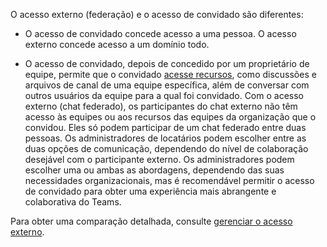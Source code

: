 O acesso externo (federação) e o acesso de convidado são diferentes:

- O acesso de convidado concede acesso a uma pessoa. O acesso externo concede acesso a um domínio todo.

- O acesso de convidado, depois de concedido por um proprietário de equipe, permite que o convidado [acesse recursos](../guest-experience.md), como discussões e arquivos de canal de uma equipe específica, além de conversar com outros usuários da equipe para a qual foi convidado. Com o acesso externo (chat federado), os participantes do chat externo não têm acesso às equipes ou aos recursos das equipes da organização que o convidou. Eles só podem participar de um chat federado entre duas pessoas. Os administradores de locatários podem escolher entre as duas opções de comunicação, dependendo do nível de colaboração desejável com o participante externo. Os administradores podem escolher uma ou ambas as abordagens, dependendo das suas necessidades organizacionais, mas é recomendável permitir o acesso de convidado para obter uma experiência mais abrangente e colaborativa do Teams. 

Para obter uma comparação detalhada, consulte [gerenciar o acesso externo](../manage-external-access.md).
